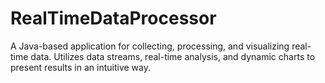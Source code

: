 # RealTimeDataProcessor
A Java-based application for collecting, processing, and visualizing real-time data. Utilizes data streams, real-time analysis, and dynamic charts to present results in an intuitive way.
